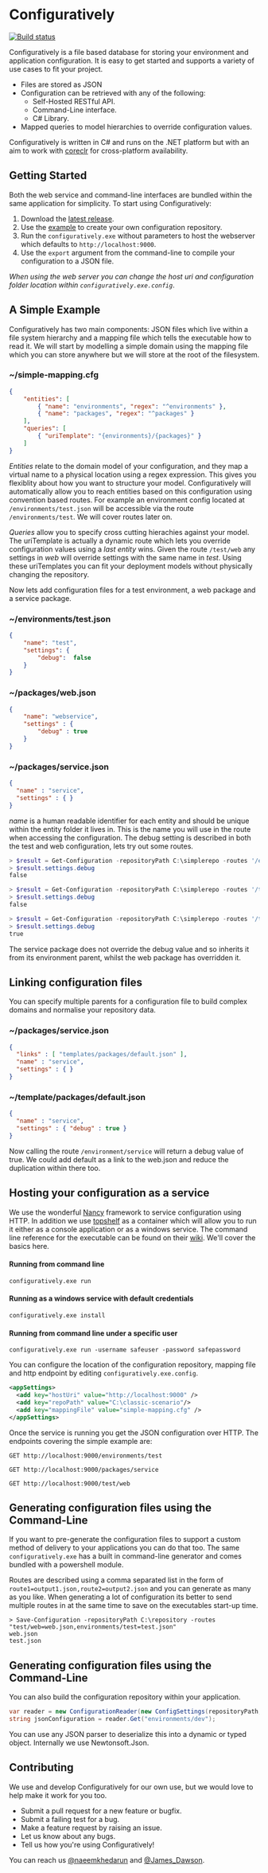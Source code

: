 # Configuratively 

[![Build status](https://ci.appveyor.com/api/projects/status/mgcx695ybu7fr8ey?svg=true)](https://ci.appveyor.com/project/perceptile/configuratively)

Configuratively is a file based database for storing your environment and application configuration. It is easy to get started and supports a variety of use cases to fit your project.

* Files are stored as JSON
* Configuration can be retrieved with any of the following:
	* Self-Hosted RESTful API.
	* Command-Line interface.
	* C# Library.
* Mapped queries to model hierarchies to override configuration values.

Configuratively is written in C# and runs on the .NET platform but with an aim to work with [coreclr](https://github.com/dotnet/coreclr) for cross-platform availability.

## Getting Started

Both the web service and command-line interfaces are bundled within the same application for simplicity. To start using Configuratively:

1. Download the [latest release](https://github.com/perceptile/Configuratively/releases/latest).
2. Use the [example](https://github.com/perceptile/Configuratively/tree/master/_testRepo/classic-scenario) to create your own configuration repository.
3. Run the `configuratively.exe` without parameters to host the webserver which defaults to `http://localhost:9000`.
4. Use the `export` argument from the command-line to compile your configuration to a JSON file.
 
*When using the web server you can change the host uri and configuration folder location within `configuratively.exe.config`*.

## A Simple Example

Configuratively has two main components: JSON files which live within a file system hierarchy and a mapping file which tells the executable how to read it. We will start by modelling a simple domain using the mapping file which you can store anywhere but we will store at the root of the filesystem.

### ~/simple-mapping.cfg
```json
{
    "entities": [
        { "name": "environments", "regex": "^environments" },
        { "name": "packages", "regex": "^packages" }
    ],
    "queries": [
        { "uriTemplate": "{environments}/{packages}" }
    ]
}
```

*Entities* relate to the domain model of your configuration, and they map a virtual name to a physical location using a regex expression. This gives you flexiblity about how you want to structure your model. Configuratively will automatically allow you to reach entities based on this configuration using convention based routes. For example an environment config located at `/environments/test.json` will be accessible via the route `/environments/test`. We will cover routes later on.

*Queries* allow you to specify cross cutting hierachies against your model. The uriTemplate is actually a dynamic route which lets you override configuration values using a *last entity* wins. Given the route `/test/web` any settings in _web_ will override settings with the same name in _test_. Using these uriTemplates you can fit your deployment models without physically changing the repository.

Now lets add configuration files for a test environment, a web package and a service package.

### ~/environments/test.json
```json
{
	"name": "test",
    "settings": {
        "debug":  false
    }
}
```

### ~/packages/web.json
```json
{
	"name": "webservice",
	"settings" : {
		"debug" : true 
	}
}
```

### ~/packages/service.json
```json
{
  "name" : "service",
  "settings" : { }
}
```

*name* is a human readable identifier for each entity and should be unique within the entity folder it lives in. This is the name you will use in the route when accessing the configuration. The debug setting is described in both the test and web configuration, lets try out some routes.

```powershell
> $result = Get-Configuration -repositoryPath C:\simplerepo -routes '/environments/test'
> $result.settings.debug
false

> $result = Get-Configuration -repositoryPath C:\simplerepo -routes '/test/service'
> $result.settings.debug
false

> $result = Get-Configuration -repositoryPath C:\simplerepo -routes '/test/web'
> $result.settings.debug
true
```

The service package does not override the debug value and so inherits it from its environment parent, whilst the web package has overridden it. 

## Linking configuration files

You can specify multiple parents for a configuration file to build complex domains and normalise your repository data. 

### ~/packages/service.json
```json
{
  "links" : [ "templates/packages/default.json" ],
  "name" : "service",
  "settings" : { }
}
```

### ~/template/packages/default.json
```json
{
  "name" : "service",
  "settings" : { "debug" : true }
}
```

Now calling the route `/environment/service` will return a debug value of true. We could add default as a link to the web.json and reduce the duplication within there too.

## Hosting your configuration as a service

We use the wonderful [Nancy](http://nancyfx.org/) framework to service configuration using HTTP. In addition we use [topshelf](http://topshelf-project.com/) as a container which will allow you to run it either as a console application or as a windows service. The command line reference for the executable can be found on their [wiki](http://docs.topshelf-project.com/en/latest/overview/commandline.html). We'll cover the basics here.

#### Running from command line

    configuratively.exe run 

#### Running as a windows service with default credentials

    configuratively.exe install
    
#### Running from command line under a specific user

    configuratively.exe run -username safeuser -password safepassword
    
You can configure the location of the configuration repository, mapping file and http endpoint by editing `configuratively.exe.config`. 

```xml
<appSettings>
  <add key="hostUri" value="http://localhost:9000" />
  <add key="repoPath" value="C:\classic-scenario"/>
  <add key="mappingFile" value="simple-mapping.cfg" />
</appSettings>
```

Once the service is running you get the JSON configuration over HTTP. The endpoints covering the simple example are:

    GET http://localhost:9000/environments/test
    
    GET http://localhost:9000/packages/service
    
    GET http://localhost:9000/test/web

## Generating configuration files using the Command-Line 

If you want to pre-generate the configuration files to support a custom method of delivery to your applications you can do that too. The same `configuratively.exe` has a built in command-line generator and comes bundled with a powershell module.

Routes are described using a comma separated list in the form of `route1=output1.json,route2=output2.json` and you can generate as many as you like. When generating a lot of configuration its better to send multiple routes in at the same time to save on the executables start-up time.

    > Save-Configuration -repositoryPath C:\repository -routes "test/web=web.json,environments/test=test.json"
    web.json
    test.json

## Generating configuration files using the Command-Line 

You can also build the configuration repository within your application. 

```csharp
var reader = new ConfigurationReader(new ConfigSettings(repositoryPath, mappingFilePath));
string jsonConfiguration = reader.Get("environments/dev");
```

You can use any JSON parser to deserialize this into a dynamic or typed object. Internally we use Newtonsoft.Json.

## Contributing

We use and develop Configuratively for our own use, but we would love to help make it work for you too.

* Submit a pull request for a new feature or bugfix.
* Submit a failing test for a bug.
* Make a feature request by raising an issue.
* Let us know about any bugs.
* Tell us how you're using Configuratively!

You can reach us [@naeemkhedarun](https://twitter.com/naeemkhedarun) and [@James_Dawson](https://twitter.com/James_Dawson).
